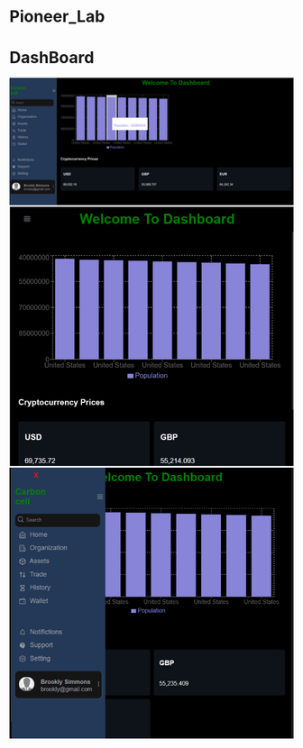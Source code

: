# Pioneer_Lab
<h1>DashBoard</h1>

<img src="./src/images/Screenshot 2024-03-27 143753.png">
<img src="./src/images/02.png">

<img src="./src/images/Screenshot 2024-03-27 144223.png">


